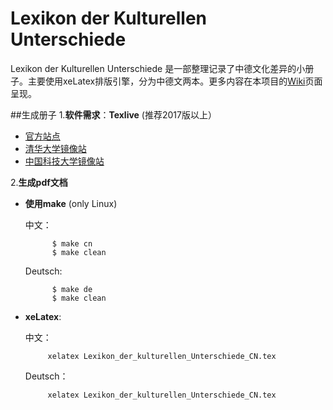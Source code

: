 # Lexikon der Kulturellen Unterschiede
Lexikon der  Kulturellen Unterschiede 是一部整理记录了中德文化差异的小册子。主要使用xeLatex排版引擎，分为中德文两本。更多内容在本项目的[Wiki](http://118.25.137.24:8080)页面呈现。

##生成册子
1.**软件需求**：**Texlive** (推荐2017版以上）

-  [官方站点](http://mirror.ctan.org/systems/texlive/Images/texlive2018.iso) 
- [清华大学镜像站](https://mirrors.tuna.tsinghua.edu.cn/CTAN/systems/texlive/Images/texlive2018.iso) 
- [中国科技大学镜像站](https://mirrors.ustc.edu.cn/CTAN/systems/texlive/Images/texlive2018.iso)

2.**生成pdf文档**

- **使用make**  (only Linux)

	中文：
	
			$ make cn
			$ make clean
			
	Deutsch:
	
			$ make de
			$ make clean
			
-  **xeLatex**:

	中文：		
	
			xelatex Lexikon_der_kulturellen_Unterschiede_CN.tex
	
	Deutsch：
	
			xelatex Lexikon_der_kulturellen_Unterschiede_CN.tex